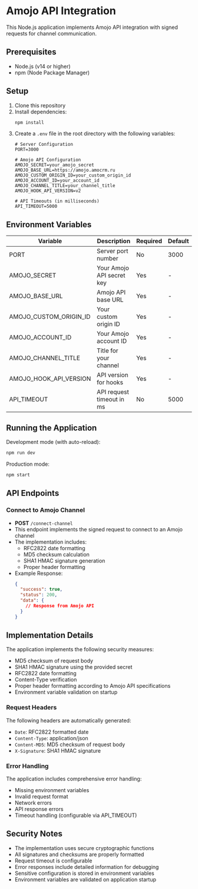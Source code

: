 # Amojo API Integration

This Node.js application implements Amojo API integration with signed requests for channel communication.

## Prerequisites

- Node.js (v14 or higher)
- npm (Node Package Manager)

## Setup

1. Clone this repository
2. Install dependencies:
   ```bash
   npm install
   ```
3. Create a `.env` file in the root directory with the following variables:
   ```
   # Server Configuration
   PORT=3000

   # Amojo API Configuration
   AMOJO_SECRET=your_amojo_secret
   AMOJO_BASE_URL=https://amojo.amocrm.ru
   AMOJO_CUSTOM_ORIGIN_ID=your_custom_origin_id
   AMOJO_ACCOUNT_ID=your_account_id
   AMOJO_CHANNEL_TITLE=your_channel_title
   AMOJO_HOOK_API_VERSION=v2

   # API Timeouts (in milliseconds)
   API_TIMEOUT=5000
   ```

## Environment Variables

| Variable | Description | Required | Default |
|----------|-------------|----------|---------|
| PORT | Server port number | No | 3000 |
| AMOJO_SECRET | Your Amojo API secret key | Yes | - |
| AMOJO_BASE_URL | Amojo API base URL | Yes | - |
| AMOJO_CUSTOM_ORIGIN_ID | Your custom origin ID | Yes | - |
| AMOJO_ACCOUNT_ID | Your Amojo account ID | Yes | - |
| AMOJO_CHANNEL_TITLE | Title for your channel | Yes | - |
| AMOJO_HOOK_API_VERSION | API version for hooks | Yes | - |
| API_TIMEOUT | API request timeout in ms | No | 5000 |

## Running the Application

Development mode (with auto-reload):
```bash
npm run dev
```

Production mode:
```bash
npm start
```

## API Endpoints

### Connect to Amojo Channel
- **POST** `/connect-channel`
- This endpoint implements the signed request to connect to an Amojo channel
- The implementation includes:
  - RFC2822 date formatting
  - MD5 checksum calculation
  - SHA1 HMAC signature generation
  - Proper header formatting
- Example Response:
  ```json
  {
    "success": true,
    "status": 200,
    "data": {
      // Response from Amojo API
    }
  }
  ```

## Implementation Details

The application implements the following security measures:
- MD5 checksum of request body
- SHA1 HMAC signature using the provided secret
- RFC2822 date formatting
- Content-Type verification
- Proper header formatting according to Amojo API specifications
- Environment variable validation on startup

### Request Headers
The following headers are automatically generated:
- `Date`: RFC2822 formatted date
- `Content-Type`: application/json
- `Content-MD5`: MD5 checksum of request body
- `X-Signature`: SHA1 HMAC signature

### Error Handling

The application includes comprehensive error handling:
- Missing environment variables
- Invalid request format
- Network errors
- API response errors
- Timeout handling (configurable via API_TIMEOUT)

## Security Notes

- The implementation uses secure cryptographic functions
- All signatures and checksums are properly formatted
- Request timeout is configurable
- Error responses include detailed information for debugging
- Sensitive configuration is stored in environment variables
- Environment variables are validated on application startup 